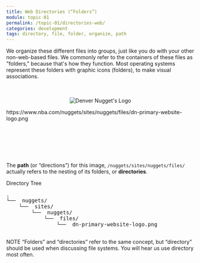 ```yaml
---
title: Web Directories (“Folders”)
module: topic-01
permalink: /topic-01/directories-web/
categories: development
tags: directory, file, folder, organize, path
---
```


<div class="divider-heading"></div>


We organize these different files into groups, just like you do with your other non-web-based files. We commonly refer to the containers of these files as "folders," because that's how they function. Most operating systems represent these folders with graphic icons (folders), to make visual associations.

<div style="padding: 20px 0px 80px 0px;">
  <p align="center">
    <img src="https://www.nba.com/nuggets/sites/nuggets/files/dn-primary-website-logo.png" alt="Denver Nugget's Logo" style="border: none;"/>
  </p>
  <p class="url-example">https://www.nba.com/nuggets/sites/nuggets/files/dn-primary-website-logo.png</p>
</div>

The **path** (or “directions”) for this image, `/nuggets/sites/nuggets/files/` actually refers to the nesting of its folders, or **directories**.

<div class="code-heading">
  <span>Directory Tree</span>
</div>
<pre id="bash">
.
└── <i class="far fa-folder-open"></i> nuggets/
    └── <i class="far fa-folder-open"></i> sites/
        └── <i class="far fa-folder-open"></i> nuggets/
            └── <i class="far fa-folder-open"></i> files/
                └── <i class="far fa-image"></i> dn-primary-website-logo.png

</pre>


<span class="label label-info">NOTE</span> “Folders” and “directories” refer to the same concept, but “directory” should be used when discussing file systems. You will hear us use directory most often.
